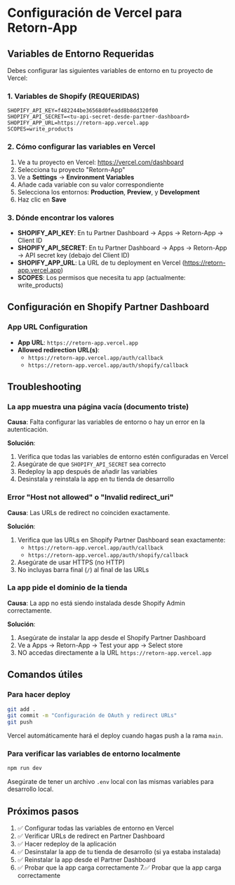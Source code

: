 # Configuración de Vercel para Retorn-App

## Variables de Entorno Requeridas

Debes configurar las siguientes variables de entorno en tu proyecto de Vercel:

### 1. Variables de Shopify (REQUERIDAS)
```
SHOPIFY_API_KEY=f482244be36568d0feadd8b8dd320f00
SHOPIFY_API_SECRET=<tu-api-secret-desde-partner-dashboard>
SHOPIFY_APP_URL=https://retorn-app.vercel.app
SCOPES=write_products
```

### 2. Cómo configurar las variables en Vercel

1. Ve a tu proyecto en Vercel: https://vercel.com/dashboard
2. Selecciona tu proyecto "Retorn-App"
3. Ve a **Settings** → **Environment Variables**
4. Añade cada variable con su valor correspondiente
5. Selecciona los entornos: **Production**, **Preview**, y **Development**
6. Haz clic en **Save**

### 3. Dónde encontrar los valores

- **SHOPIFY_API_KEY**: En tu Partner Dashboard → Apps → Retorn-App → Client ID
- **SHOPIFY_API_SECRET**: En tu Partner Dashboard → Apps → Retorn-App → API secret key (debajo del Client ID)
- **SHOPIFY_APP_URL**: La URL de tu deployment en Vercel (https://retorn-app.vercel.app)
- **SCOPES**: Los permisos que necesita tu app (actualmente: write_products)

## Configuración en Shopify Partner Dashboard

### App URL Configuration
- **App URL**: `https://retorn-app.vercel.app`
- **Allowed redirection URL(s)**:
  - `https://retorn-app.vercel.app/auth/callback`
  - `https://retorn-app.vercel.app/auth/shopify/callback`

## Troubleshooting

### La app muestra una página vacía (documento triste)

**Causa**: Falta configurar las variables de entorno o hay un error en la autenticación.

**Solución**:
1. Verifica que todas las variables de entorno estén configuradas en Vercel
2. Asegúrate de que `SHOPIFY_API_SECRET` sea correcto
3. Redeploy la app después de añadir las variables
4. Desinstala y reinstala la app en tu tienda de desarrollo

### Error "Host not allowed" o "Invalid redirect_uri"

**Causa**: Las URLs de redirect no coinciden exactamente.

**Solución**:
1. Verifica que las URLs en Shopify Partner Dashboard sean exactamente:
   - `https://retorn-app.vercel.app/auth/callback`
   - `https://retorn-app.vercel.app/auth/shopify/callback`
2. Asegúrate de usar HTTPS (no HTTP)
3. No incluyas barra final (`/`) al final de las URLs

### La app pide el dominio de la tienda

**Causa**: La app no está siendo instalada desde Shopify Admin correctamente.

**Solución**:
1. Asegúrate de instalar la app desde el Shopify Partner Dashboard
2. Ve a Apps → Retorn-App → Test your app → Select store
3. NO accedas directamente a la URL `https://retorn-app.vercel.app`

## Comandos útiles

### Para hacer deploy
```bash
git add .
git commit -m "Configuración de OAuth y redirect URLs"
git push
```

Vercel automáticamente hará el deploy cuando hagas push a la rama `main`.

### Para verificar las variables de entorno localmente
```bash
npm run dev
```

Asegúrate de tener un archivo `.env` local con las mismas variables para desarrollo local.

## Próximos pasos

1. ✅ Configurar todas las variables de entorno en Vercel
2. ✅ Verificar URLs de redirect en Partner Dashboard
3. ✅ Hacer redeploy de la aplicación
4. ✅ Desinstalar la app de tu tienda de desarrollo (si ya estaba instalada)
5. ✅ Reinstalar la app desde el Partner Dashboard
6. ✅ Probar que la app carga correctamente
7.✅ Probar que la app carga correctamente